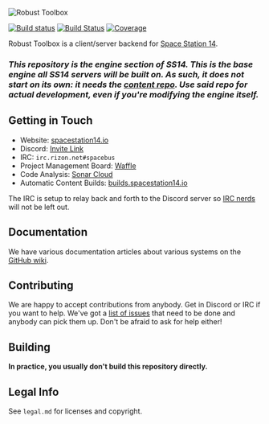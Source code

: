 ![Robust Toolbox](https://raw.githubusercontent.com/space-wizards/asset-dump/3dd3078e49e3a7e06709a6e0fc6e3223d8d44ca2/robust.png)

[![Build status](https://ci.appveyor.com/api/projects/status/ygb7t8hsj3wt7pnm/branch/master?svg=true)](https://ci.appveyor.com/project/Silvertorch5/space-station-14/branch/master) [![Build Status](https://travis-ci.org/space-wizards/space-station-14.svg?branch=master)](https://travis-ci.org/space-wizards/space-station-14) [![Coverage](https://sonarcloud.io/api/project_badges/measure?project=ss14&metric=coverage)](https://sonarcloud.io/dashboard?id=ss14)

Robust Toolbox is a client/server backend for [Space Station 14](https://github.com/space-wizards/space-station-14).

### *This repository is the *engine* section of SS14. This is the base engine all SS14 servers will be built on. As such, it does not start on its own: it needs the [content repo](https://github.com/space-wizards/space-station-14). Use said repo for actual development, even if you're modifying the engine itself.*

## Getting in Touch

* Website: [spacestation14.io](https://spacestation14.io/)
* Discord: [Invite Link](https://discord.gg/t2jac3p)
* IRC: `irc.rizon.net#spacebus`
* Project Management Board: [Waffle](https://waffle.io/space-wizards/space-station-14)
* Code Analysis: [Sonar Cloud](https://sonarcloud.io/dashboard?id=ss14)
* Automatic Content Builds: [builds.spacestation14.io](https://builds.spacestation14.io/jenkins/)

The IRC is setup to relay back and forth to the Discord server so [IRC nerds](https://xkcd.com/1782/) will not be left out.

## Documentation

We have various documentation articles about various systems on the [GitHub wiki](https://github.com/space-wizards/RobustToolbox/wiki).

## Contributing

We are happy to accept contributions from anybody. Get in Discord or IRC if you want to help. We've got a [list of issues](https://github.com/space-wizards/RobustToolbox/issues) that need to be done and anybody can pick them up. Don't be afraid to ask for help either!

## Building

**In practice, you usually don't build this repository directly.**

## Legal Info

See `legal.md` for licenses and copyright.
